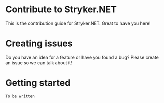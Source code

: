 # Contribute to Stryker.NET
This is the contribution guide for Stryker.NET. Great to have you here!

# Creating issues
Do you have an idea for a feature or have you found a bug? Please create an issue so we can talk about it!

# Getting started
` To be written `

